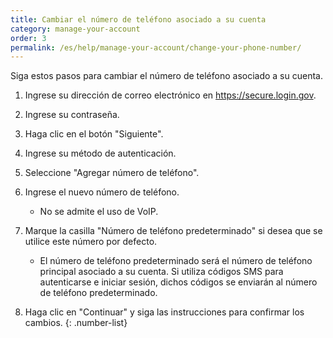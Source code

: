 ```yaml
---
title: Cambiar el número de teléfono asociado a su cuenta
category: manage-your-account
order: 3
permalink: /es/help/manage-your-account/change-your-phone-number/
---
```

Siga estos pasos para cambiar el número de teléfono asociado a su cuenta.

1. Ingrese su dirección de correo electrónico en <https://secure.login.gov>.
2. Ingrese su contraseña.
3. Haga clic en el botón "Siguiente".
4. Ingrese su método de autenticación.
5. Seleccione "Agregar número de teléfono".
6. Ingrese el nuevo número de teléfono.

   * No se admite el uso de VoIP.

7. Marque la casilla "Número de teléfono predeterminado" si desea que se utilice este número por defecto.

   * El número de teléfono predeterminado será el número de teléfono principal asociado a su cuenta. Si utiliza códigos SMS para autenticarse e iniciar sesión, dichos códigos se enviarán al número de teléfono predeterminado.

8. Haga clic en "Continuar" y siga las instrucciones para confirmar los cambios.
   {: .number-list}